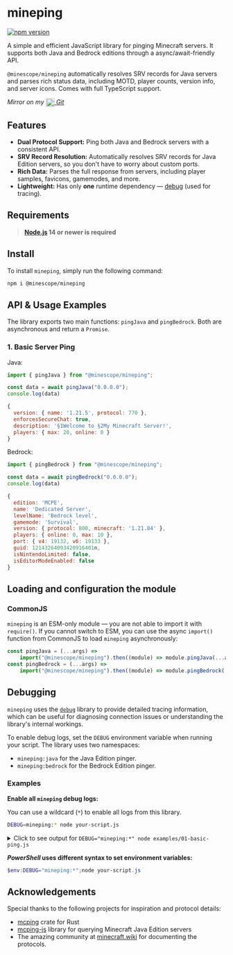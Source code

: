 # mineping

[![npm version](https://img.shields.io/npm/v/@minescope/mineping.svg)](https://www.npmjs.com/package/@minescope/mineping)

A simple and efficient JavaScript library for pinging Minecraft servers. It supports both Java and Bedrock editions through a async/await-friendly API.

`@minescope/mineping` automatically resolves SRV records for Java servers and parses rich status data, including MOTD, player counts, version info, and server icons. Comes with full TypeScript support.

*Mirror on my [<img src="https://git.zeldon.ru/assets/img/logo.svg" align="center" width="20" height="20"/> Git](https://git.zeldon.ru/zeldon/mineping)*

## Features

- **Dual Protocol Support:** Ping both Java and Bedrock servers with a consistent API.
- **SRV Record Resolution:** Automatically resolves SRV records for Java Edition servers, so you don't have to worry about custom ports.
- **Rich Data:** Parses the full response from servers, including player samples, favicons, gamemodes, and more.
- **Lightweight:** Has only **one** runtime dependency — [debug](https://www.npmjs.com/package/debug) (used for tracing).

## Requirements

> **[Node.js](https://nodejs.org/) 14 or newer is required**

## Install

To install `mineping`, simply run the following command:

```bash
npm i @minescope/mineping
```

## API & Usage Examples

The library exports two main functions: `pingJava` and `pingBedrock`. Both are asynchronous and return a `Promise`.

### 1. Basic Server Ping

Java:
```js
import { pingJava } from "@minescope/mineping";

const data = await pingJava("0.0.0.0");
console.log(data)
```
```js
{
  version: { name: '1.21.5', protocol: 770 },
  enforcesSecureChat: true,
  description: '§1Welcome to §2My Minecraft Server!',
  players: { max: 20, online: 0 }
}
```

Bedrock:
```js
import { pingBedrock } from "@minescope/mineping";

const data = await pingBedrock("0.0.0.0");
console.log(data)
```
```js
{
  edition: 'MCPE',
  name: 'Dedicated Server',
  levelName: 'Bedrock level',
  gamemode: 'Survival',
  version: { protocol: 800, minecraft: '1.21.84' },
  players: { online: 0, max: 10 },
  port: { v4: 19132, v6: 19133 },
  guid: 12143264093420916401n,
  isNintendoLimited: false,
  isEditorModeEnabled: false
}
```

## Loading and configuration the module

### CommonJS

`mineping` is an ESM-only module — you are not able to import it with `require()`.
If you cannot switch to ESM, you can use the async `import()` function from CommonJS to load `mineping` asynchronously:

```js
const pingJava = (...args) =>
	import("@minescope/mineping").then((module) => module.pingJava(...args));
const pingBedrock = (...args) =>
	import("@minescope/mineping").then((module) => module.pingBedrock(...args));
```

## Debugging

`mineping` uses the [`debug`](https://www.npmjs.com/package/debug) library to provide detailed tracing information, which can be useful for diagnosing connection issues or understanding the library's internal workings.

To enable debug logs, set the `DEBUG` environment variable when running your script. The library uses two namespaces:

-   `mineping:java` for the Java Edition pinger.
-   `mineping:bedrock` for the Bedrock Edition pinger.

### Examples

**Enable all `mineping` debug logs:**

You can use a wildcard (`*`) to enable all logs from this library.

```bash
DEBUG=mineping:* node your-script.js
```

<details>
<summary>Click to see output for <code>DEBUG="mineping:*" node examples/01-basic-ping.js</code></summary>

```bash
DEBUG="mineping:*" node examples/01-basic-ping.js 
  mineping:java pinging Java server hypixel.net with options: {} +0ms
  mineping:java attempting SRV lookup for _minecraft._tcp.hypixel.net with 5000ms timeout +2ms
  mineping:java SRV lookup successful, new target: mc.hypixel.net:25565 +2ms
  mineping:java creating TCP connection to mc.hypixel.net:25565 +0ms
  mineping:java socket connected to mc.hypixel.net:25565, sending packets... +182ms
  mineping:java received 1440 bytes of data, total buffer size is now 1440 bytes +130ms
  mineping:java packet incomplete, waiting for more data +0ms
  mineping:java received 12960 bytes of data, total buffer size is now 14400 bytes +1ms
  mineping:java packet incomplete, waiting for more data +0ms
  mineping:java received 1601 bytes of data, total buffer size is now 16001 bytes +129ms
  mineping:java received raw JSON response +0ms
  mineping:java successfully parsed full response +0ms
  mineping:java cleaning up resources for mc.hypixel.net:25565 +0ms
--- Java Server ---
{
  version: { name: 'Requires MC 1.8 / 1.21', protocol: 47 },
  players: { max: 200000, online: 28654, sample: [] },
  description: '                §aHypixel Network §c[1.8-1.21]\n' +
    '       §6§lSB 0.23 §2§lFORAGING §8§l- §e§lSUMMER EVENT',
  favicon: 'data:image/png;base64,iVBORw0K'... 5738 more characters
}

====================

  mineping:bedrock pinging Bedrock server geo.hivebedrock.network:19132 with 5000ms timeout +0ms
  mineping:bedrock sending Unconnected Ping packet to geo.hivebedrock.network:19132 +1ms
  mineping:bedrock packet: <Buffer 01 c0 01 00 00 00 00 00 00 00 ff ff 00 fe fe fe fe fd fd fd fd 12 34 56 78 19 20 9f 00 e6 ed ef 96> +0ms
  mineping:bedrock received 124 bytes from geo.hivebedrock.network:19132 +104ms
  mineping:bedrock received raw MOTD string: MCPE;BEDWARS + BUILD BATTLE;121;1.0;13074;100001;-4669279440237021648;Hive Games;Survival +0ms
  mineping:bedrock cleaning up resources for geo.hivebedrock.network:19132 +0ms
--- Bedrock Server ---
{
  edition: 'MCPE',
  name: 'BEDWARS + BUILD BATTLE',
  levelName: 'Hive Games',
  gamemode: 'Survival',
  version: { protocol: 121, minecraft: '1.0' },
  players: { online: 13074, max: 100001 },
  port: { v4: undefined, v6: undefined },
  guid: -4669279440237021648n,
  isNintendoLimited: undefined,
  isEditorModeEnabled: undefined
}
```
</details>

**_PowerShell_ uses different syntax to set environment variables:**

```powershell
$env:DEBUG="mineping:*";node your-script.js
```

## Acknowledgements

Special thanks to the following projects for inspiration and protocol details:

- [mcping](https://github.com/Scetch/mcping) crate for Rust
- [mcping-js](https://github.com/Cryptkeeper/mcping-js) library for querying Minecraft Java Edition servers
- The amazing community at [minecraft.wiki](https://minecraft.wiki/) for documenting the protocols.
